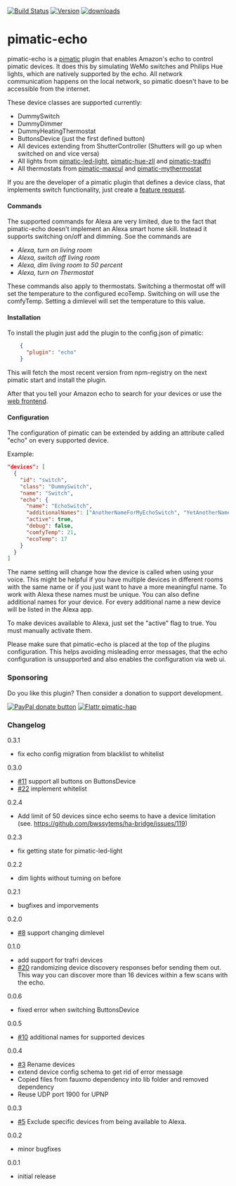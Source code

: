 [![Build Status](http://img.shields.io/travis/michbeck100/pimatic-echo/master.svg)](https://travis-ci.org/michbeck100/pimatic-echo)
[![Version](https://img.shields.io/npm/v/pimatic-echo.svg)](https://img.shields.io/npm/v/pimatic-echo.svg)
[![downloads][downloads-image]][downloads-url]

[downloads-image]: https://img.shields.io/npm/dm/pimatic-echo.svg?style=flat
[downloads-url]: https://npmjs.org/package/pimatic-echo


# pimatic-echo
pimatic-echo is a [pimatic](https://github.com/pimatic/pimatic) plugin that enables Amazon's echo to control pimatic devices. 
It does this by simulating WeMo switches and Philips Hue lights, which are natively supported by the echo. 
All network communication happens on the local network, so pimatic doesn't have to be accessible from the internet.

These device classes are supported currently:
* DummySwitch
* DummyDimmer
* DummyHeatingThermostat
* ButtonsDevice (just the first defined button)
* All devices extending from ShutterController (Shutters will go up when switched on and vice versa)
* All lights from [pimatic-led-light](https://github.com/philip1986/pimatic-led-light), [pimatic-hue-zll](https://github.com/markbergsma/pimatic-hue-zll) and [pimatic-tradfri](https://github.com/treban/pimatic-tradfri/)
* All thermostats from [pimatic-maxcul](https://github.com/fbeek/pimatic-maxcul) and [pimatic-mythermostat](https://github.com/360manu/pimatic-mythermostat)

If you are the developer of a pimatic plugin that defines a device class, that implements switch functionality, just create a [feature request](https://github.com/michbeck100/pimatic-echo/issues/new).

#### Commands

The supported commands for Alexa are very limited, due to the fact that pimatic-echo doesn't implement an Alexa smart home skill. Instead it supports switching on/off and dimming.
Soe the commands are 

* *Alexa, turn on living room*
* *Alexa, switch off living room*
* *Alexa, dim living room to 50 percent*
* *Alexa, turn on Thermostat*

These commands also apply to thermostats. Switching a thermostat off will set the temperature to the configured ecoTemp. Switching on will use the comfyTemp. 
Setting a dimlevel will set the temperature to this value. 


#### Installation

To install the plugin just add the plugin to the config.json of pimatic:

```json
    {
      "plugin": "echo"   
    }
```

This will fetch the most recent version from npm-registry on the next pimatic start and install the plugin.

After that you tell your Amazon echo to search for your devices or use the [web frontend](http://alexa.amazon.de/spa/index.html#smart-home).

#### Configuration
The configuration of pimatic can be extended by adding an attribute called "echo" on every supported device.

Example:

```json
"devices": [
  {
    "id": "switch",
    "class": "DummySwitch",
    "name": "Switch",
    "echo": {
      "name": "EchoSwitch",
      "additionalNames": ["AnotherNameForMyEchoSwitch", "YetAnotherName"],
      "active": true,
      "debug": false,
      "comfyTemp": 21,
      "ecoTemp": 17
    }
  }
]

```
The name setting will change how the device is called when using your voice. This might be helpful if you have multiple devices in different rooms with the same name or if you just want to have a more meaningful name. To work with Alexa these names must be unique. You can also define additional names for your device. For every additional name a new device will be listed in the Alexa app.

To make devices available to Alexa, just set the "active" flag to true. You must manually activate them.

Please make sure that pimatic-echo is placed at the top of the plugins configuration. This helps avoiding misleading error messages, that the echo configuration is unsupported and also enables the configuration via web ui.

### Sponsoring

Do you like this plugin? Then consider a donation to support development.

<span class="badge-paypal"><a href="https://www.paypal.com/cgi-bin/webscr?cmd=_s-xclick&hosted_button_id=2T48JXA589B4Y" title="Donate to this project using Paypal"><img src="https://img.shields.io/badge/paypal-donate-yellow.svg" alt="PayPal donate button" /></a></span>
[![Flattr pimatic-hap](http://api.flattr.com/button/flattr-badge-large.png)](https://flattr.com/submit/auto?user_id=michbeck100&url=https://github.com/michbeck100/pimatic-echo&title=pimatic-echo&language=&tags=github&category=software)

### Changelog
0.3.1
* fix echo config migration from blacklist to whitelist

0.3.0
* [#11](https://github.com/michbeck100/pimatic-echo/issues/11) support all buttons on ButtonsDevice
* [#22](https://github.com/michbeck100/pimatic-echo/issues/22) implement whitelist

0.2.4
* Add limit of 50 devices since echo seems to have a device limitation (see. https://github.com/bwssytems/ha-bridge/issues/119)

0.2.3
* fix getting state for pimatic-led-light 

0.2.2
* dim lights without turning on before

0.2.1
* bugfixes and imporvements

0.2.0
* [#8](https://github.com/michbeck100/pimatic-echo/issues/8) support changing dimlevel 

0.1.0
* add support for trafri devices
* [#20](https://github.com/michbeck100/pimatic-echo/pull/20) randomizing device discovery responses befor sending them out. This way you can discover more than 16 devices within a few scans with the echo.

0.0.6
* fixed error when switching ButtonsDevice

0.0.5
* [#10](https://github.com/michbeck100/pimatic-echo/issues/10) additional names for supported devices

0.0.4
* [#3](https://github.com/michbeck100/pimatic-echo/issues/3) Rename devices
* extend device config schema to get rid of error message
* Copied files from fauxmo dependency into lib folder and removed dependency
* Reuse UDP port 1900 for UPNP


0.0.3
* [#5](https://github.com/michbeck100/pimatic-echo/issues/5) Exclude specific devices from being available to Alexa.

0.0.2
* minor bugfixes

0.0.1
* initial release
